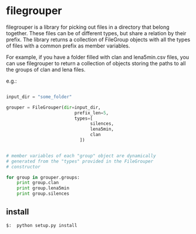 # filegrouper


filegrouper is a library for picking out files in a directory that belong together.
These files can be of different types, but share a relation by their prefix. The library
returns a collection of FileGroup objects with all the types of files with a common prefix
as member variables.


For example, if you have a folder filled with clan and lena5min.csv files, you can use filegrouper
to return a collection of objects storing the paths to all the groups of clan and lena files.

e.g.:

```python

input_dir = "some_folder"

grouper = FileGrouper(dir=input_dir,
                          prefix_len=5,
                          types=[
                                silences,
                                lena5min,
                                clan
                            ])


# member variables of each "group" object are dynamically
# generated from the "types" provided in the FileGrouper
# constructor

for group in grouper.groups:
    print group.clan
    print group.lena5min
    print group.silences


```




## install

```
$:  python setup.py install
```